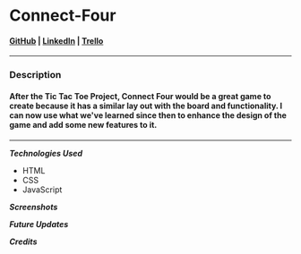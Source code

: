 # Connect-Four  

#### [GitHub](https://github.com/Iponce2411) | [LinkedIn](https://www.linkedin.com/in/isaac-ponce-43a647b8/) | [Trello](https://trello.com/b/Eq3BA0ph/connect-four)
***

### **Description**
#### After the Tic Tac Toe Project, Connect Four would be a great game to create because it has a similar lay out with the board and functionality. I can now use what we've learned since then to enhance the design of the game and add some new features to it. 
***

**_Technologies Used_**

- HTML
- CSS
- JavaScript

**_Screenshots_**

**_Future Updates_**

**_Credits_**
